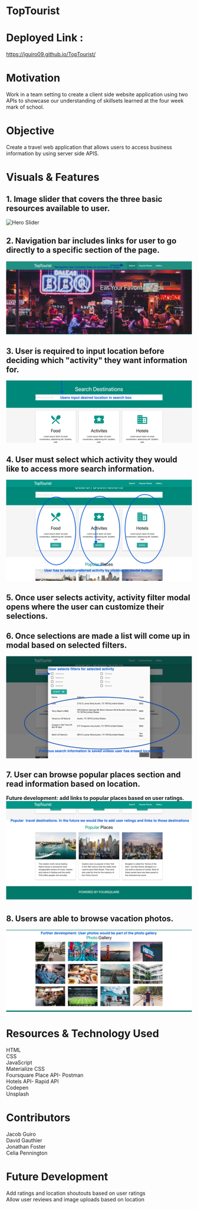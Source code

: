 # TopTourist

# Deployed Link :

https://jguiro09.github.io/TopTourist/

# Motivation
Work in a team setting to create a client side website application using two APIs to showcase our understanding of skillsets learned at the four week mark of school.

# Objective
Create a travel web application that allows users to access business information by using server side APIS.

# Visuals & Features

## **1. Image slider that covers the three basic resources available to user.**
![Hero Slider](./assets/README/HeroGif.gif)
## **2. Navigation bar includes links for user to go directly to a specific section of the page.**
![Navbar Showcase](./assets/README/TopTourist-Nav-bar2.png)
## **3. User is required to input location before deciding which "activity" they want information for.**
![Search Bar](./assets/README/Search-bar3.png)
## **4. User must select which activity they would like to access more search information.**
![Choices Image](./assets/README/Activity-selections4.png)
## **5. Once user selects activity, activity filter modal opens where the user can customize their selections.**
## **6. Once selections are made a list will come up in modal based on selected filters.**
![Filters Image](./assets/README/Filters-info-list5.png)
## **7. User can browse popular places section and read information based on location.**  
**Future development: add links to popular places based on user ratings.**  
![Popular Places](./assets/README/Popular-Places6.png)
## 8. **Users are able to browse vacation photos.**  
![Photo Gallery Images](./assets/README/PhotoGallery7.png)

# Resources & Technology Used

HTML  
CSS  
JavaScript  
Materialize CSS  
Foursquare Place API- Postman  
Hotels API- Rapid API  
Codepen  
Unsplash  

# Contributors
Jacob Guiro  
David Gauthier  
Jonathan Foster  
Celia Pennington  

# Future Development
Add ratings and location shoutouts based on user ratings  
Allow user reviews and image uploads based on location  
